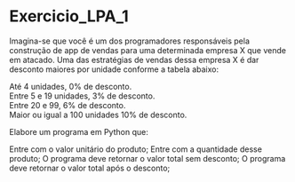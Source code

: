 # Exercicio_LPA_1



Imagina-se que você é um dos programadores responsáveis pela construção de app de vendas para uma determinada empresa X que vende em atacado. Uma das estratégias de vendas dessa empresa X é dar desconto maiores por unidade conforme a tabela abaixo:

Até 4 unidades, 0% de desconto.                                 
Entre 5 e 19 unidades, 3% de desconto.                                               
Entre 20 e 99, 6% de desconto.                                                 
Maior ou igual a 100 unidades 10% de desconto.                                       

Elabore um programa em Python que:

Entre com o valor unitário do produto;
Entre com a quantidade desse produto;
O programa deve retornar o valor total sem desconto;
O programa deve retornar o valor total após o desconto;

